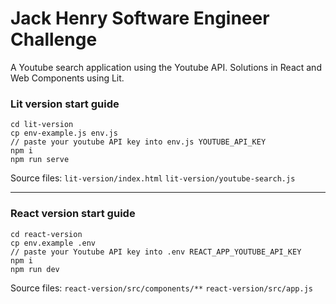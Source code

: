 # Jack Henry Software Engineer Challenge
A Youtube search application using the Youtube API. Solutions in React and Web Components using Lit.


### Lit version start guide
```
cd lit-version
cp env-example.js env.js
// paste your youtube API key into env.js YOUTUBE_API_KEY
npm i
npm run serve
```
Source files: `lit-version/index.html` `lit-version/youtube-search.js`

***

### React version start guide
```
cd react-version
cp env.example .env
// paste your Youtube API key into .env REACT_APP_YOUTUBE_API_KEY
npm i
npm run dev
```
Source files: `react-version/src/components/**` `react-version/src/app.js`